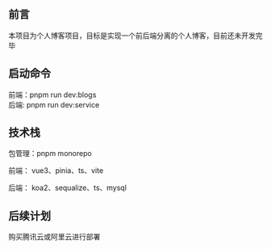 ## 前言

本项目为个人博客项目，目标是实现一个前后端分离的个人博客，目前还未开发完毕

## 启动命令

前端：pnpm run dev:blogs<br>
后端:   pnpm run dev:service<br>

## 技术栈

包管理：pnpm monorepo <br>

前端： vue3、pinia、ts、vite<br>

后端： koa2、sequalize、ts、mysql<br>

## 后续计划

购买腾讯云或阿里云进行部署

